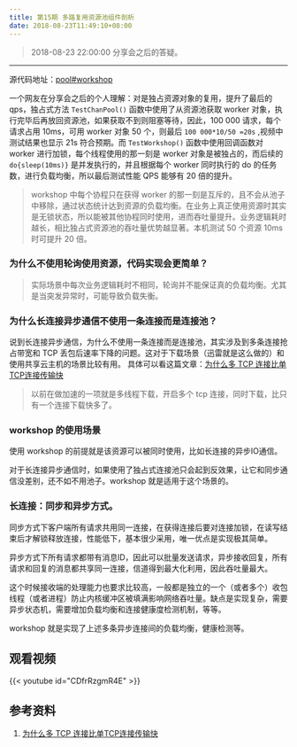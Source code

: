 ```yaml
---
title: 第15期 多路复用资源池组件剖析
date: 2018-08-23T11:49:10+08:00
---
```


>2018-08-23 22:00:00 分享会之后的答疑。

----

源代码地址：[pool#workshop](https://github.com/henrylee2cn/goutil/blob/master/pool/workshop.go)

一个网友在分享会之后的个人理解：对是独占资源对象的复用，提升了最后的 qps，独占式方法 `TestChanPool()` 函数中使用了从资源池获取 worker 对象，执行完毕后再放回资源池，如果获取不到则阻塞等待，因此，100 000 请求，每个请求占用 10ms，可用 worker 对象 50 个，则最后 `100 000*10/50 =20s` ,视频中测试结果也显示 21s 符合预期。而 `TestWorkshop()` 函数中使用回调函数对 worker 进行加锁，每个线程使用的那一刻是 worker 对象是被独占的，而后续的 `do{sleep(10ms)}` 是并发执行的，并且根据每个 worker 同时执行的 do 的任务数，进行负载均衡，所以最后测试性能 QPS 能够有 20 倍的提升。

>workshop 中每个协程只在获得 worker 的那一刻是互斥的，且不会从池子中移除，通过状态统计达到资源的负载均衡。在业务上真正使用资源时其实是无锁状态，所以能被其他协程同时使用，进而吞吐量提升。业务逻辑耗时越长，相比独占式资源池的吞吐量优势越显著。本机测试 50 个资源 10ms 时可提升 20 倍。

### 为什么不使用轮询使用资源，代码实现会更简单？

>实际场景中每次业务逻辑耗时不相同，轮询并不能保证真的负载均衡。尤其是当突发异常时，可能导致负载失衡。

### 为什么长连接异步通信不使用一条连接而是连接池？

说到长连接异步通信，为什么不使用一条连接而是连接池，其实涉及到多条连接抢占带宽和 TCP 丢包后速率下降的问题。这对于下载场景（迅雷就是这么做的）和使用共享云主机的场景比较有用。
具体可以看这篇文章：[为什么多 TCP 连接比单TCP连接传输快](https://segmentfault.com/a/1190000008803687)

>以前在做加速的一项就是多线程下载，开启多个 tcp  连接，同时下载，比只有一个连接下载快多了。

### workshop 的使用场景

使用 workshop 的前提就是该资源可以被同时使用，比如长连接的异步IO通信。

对于长连接异步通信时，如果使用了独占式连接池只会起到反效果，让它和同步通信没差别，还不如不用池子。workshop 就是适用于这个场景的。

### 长连接：同步和异步方式。

同步方式下客户端所有请求共用同一连接，在获得连接后要对连接加锁，在读写结束后才解锁释放连接，性能低下，基本很少采用，唯一优点是实现极其简单。

异步方式下所有请求都带有消息ID，因此可以批量发送请求，异步接收回复，所有请求和回复的消息都共享同一连接，信道得到最大化利用，因此吞吐量最大。

这个时候接收端的处理能力也要求比较高，一般都是独立的一个（或者多个）收包线程（或者进程）防止内核缓冲区被填满影响网络吞吐量。缺点是实现复杂，需要异步状态机，需要增加负载均衡和连接健康度检测机制，等等。

workshop 就是实现了上述多条异步连接间的负载均衡，健康检测等。

## 观看视频

{{< youtube id="CDfrRzgmR4E" >}}

## 参考资料

1. [为什么多 TCP 连接比单TCP连接传输快](https://segmentfault.com/a/1190000008803687)
